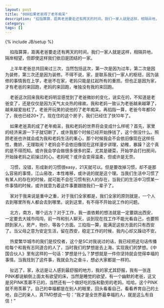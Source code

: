 ```yaml
---
layout: post
title: "008如果老爸得了老年痴呆"
description: "掐指算算，距离老爸要走还有两天的时间，我们一家人就是这样，相隔异地，隔岸相望，但即使这样我们依旧是团结的一家"
category: 
tags: []
---
```

{% include JB/setup %}
<p>&nbsp;&nbsp;&nbsp;&nbsp;掐指算算，距离老爸要走还有两天的时间，我们一家人就是这样，相隔异地，隔岸相望，但即使这样我们依旧是团结的一家。
<p>&nbsp;&nbsp;&nbsp;&nbsp;上半年老爸总共回来过三次，当然包括这次，第一次是因为过年，第二次是因为装修，第三次还是因为装修。不得不说，家，是联系我们一家人的枢纽，因为装修的事情我在上学，老爸不在家，老妈只能是扛起所有的重担。但也正是因为家，才有老爸的来回跑，老妈的来回跑，唯独没有我的来回跑。
<p>&nbsp;&nbsp;&nbsp;&nbsp;老爸这次回来我和老妈明显感觉到了老爸微妙的变化，说实在的，不知道是老爸变了，还是仅仅是因为天气太炎热的缘故。我和老妈一致认为老爸越来越犟了，越来越爱抬杠了。老爸开玩笑的说他的了老年痴呆。再掐指一算，老爸今年都50了，我也已经20+了。现在住的这个房子，我们已经住了快10年了。
<p>&nbsp;&nbsp;&nbsp;&nbsp;如果老爸真的成了老年痴呆，我和老妈的世界将会变成什么样呢？首先，家里的经济来源一下子就切断了，或许我那个时候已经开始挣钱了，这个倒没什么。照顾老爸也许就会成为我和老妈生活的重心，那个时候我会不会依旧像现在这样任性，撒娇，无理取闹？老妈会不会依旧像现在这样漫步讲理，幼稚，暴躁？这个真的是不得而知。或许我会学会做很多很多的菜，尤其是硬菜，开始学会打扫房间，开始操老妈之前操过的心。老妈呢？或许会变得温柔，但或许是无奈。
<p>&nbsp;&nbsp;&nbsp;&nbsp;习惯，没错，形成新的习惯很easy，21天就可以。但是要改掉习惯，却不是那么容易的事情，江山易改，本性难移，或许说的就是这个理。当我们生活中习惯了有某人的存在的时候，就可能不会在习惯有别人的存在，当我们的生活中习惯某一件事情的时候，或许就意为着这件事要跟随我们一辈子了。
<p>&nbsp;&nbsp;&nbsp;&nbsp;家对于我来说是重中之重，对于我们全家都是，我们全家的原则就是，一个人去到哪里所有人都会去到哪里。说到这里，有不得不开始说工作的问题。
<p>&nbsp;&nbsp;&nbsp;&nbsp;北方，南方，哪个远方？对于工作，我一直依赖的想法就是一定要跳出西安，一定要去大城市闯闯，前一阵和别人聊天，谈到现在找工作不能光看自己，也要照顾到家人，房产，物价，等各个方面。三掐指一算，能满足这些方面的只有西安了。当父母之意为安定生活，留在西安，稳定工作的时候，我内心却又躁动不安。
<p>&nbsp;&nbsp;&nbsp;&nbsp;热爱繁华城市的我们是佼佼者，这个是SC对我说过的话，我已经把这句话传播给每个和我有志同道合的人了，当时我们的梦想是去上海，实现我们的梦想。《中国合伙人》里有这样的一句话：梦想是什么？梦想就是一件你坚持就会觉得幸福的事情。当我找到了这件事，我就会为之奋斗，想必大家都是一样的。
<p>&nbsp;&nbsp;&nbsp;&nbsp;扯远了，家，永远是让人感到最舒服的地方，我的家尤其舒服，我有一张连PINK都说躺倒上面太有欲望的床，当然是睡觉的欲望，有一个幽默的老爸，这又是另PINK羡慕不已的，当然还有一个做好吃的饭和勤劳的老妈。哈哈，这个PINK就不用羡慕了。自己的幸福都是在别人的眼里，回头看看自己，看看养育自己的土地，自己的亲人，真TMD想说一句：“我才是全世界最幸福的人，就是这么有自信！”